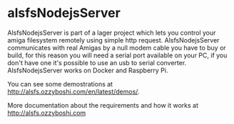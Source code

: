 # alsfsNodejsServer

AlsfsNodejsServer is part of a lager project which lets you control your amiga filesystem remotely using simple http request.
AlsfsNodejsServer communicates with real Amigas by a null modem cable you have to buy or build, for this reason you will need a serial port available on your PC, if you don't have one it's possible to use an usb to serial converter.
AlsfsNodejsServer works on Docker and Raspberry Pi.

You can see some demostrations at http://alsfs.ozzyboshi.com/en/latest/demos/.

More documentation about the requirements and how it works at http://alsfs.ozzyboshi.com
